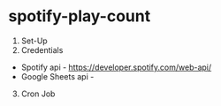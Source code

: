 # spotify-play-count

1) Set-Up
2) Credentials
  * Spotify api - https://developer.spotify.com/web-api/
  * Google Sheets api - 
3) Cron Job
